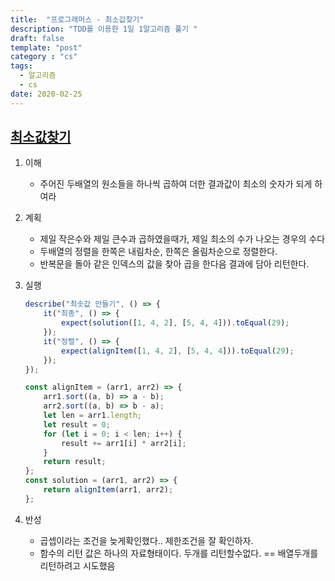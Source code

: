 ```yaml
---
title:  "프로그래머스 - 최소값찾기"
description: "TDD를 이용한 1일 1알고리즘 풀기 "
draft: false
template: "post"
category : "cs" 
tags:
  - 알고리즘
  - cs
date: 2020-02-25
---
```

## [최소값찾기](https://programmers.co.kr/learn/courses/30/lessons/12941)

1. 이해
    - 주어진 두배열의 원소들을 하나씩 곱하여 더한 결과값이 최소의 숫자가 되게 하여라
2. 계획
    - 제일 작은수와 제일 큰수과 곱하였을때가, 제일 최소의 수가 나오는 경우의 수다
    - 두배열의 정렬을 한쪽은 내림차순, 한쪽은 올림차순으로 정렬한다.
    - 반복문을 돌아 같은 인덱스의 값을 찾아 곱을 한다음 결과에 담아 리턴한다.
3. 실행

    ```js
    describe("최솟값 만들기", () => {
        it("최종", () => {
            expect(solution([1, 4, 2], [5, 4, 4])).toEqual(29);
        });
        it("정렬", () => {
            expect(alignItem([1, 4, 2], [5, 4, 4])).toEqual(29);
        });
    });

    const alignItem = (arr1, arr2) => {
        arr1.sort((a, b) => a - b);
        arr2.sort((a, b) => b - a);
        let len = arr1.length;
        let result = 0;
        for (let i = 0; i < len; i++) {
            result += arr1[i] * arr2[i];
        }
        return result;
    };
    const solution = (arr1, arr2) => {
        return alignItem(arr1, arr2);
    };
    ```

4. 반성
    - 곱셉이라는 조건을 늦게확인했다.. 제한조건을 잘 확인하자.
    - 함수의 리턴 값은 하나의 자료형태이다. 두개를 리턴할수없다. == 배열두개를 리턴하려고 시도했음
